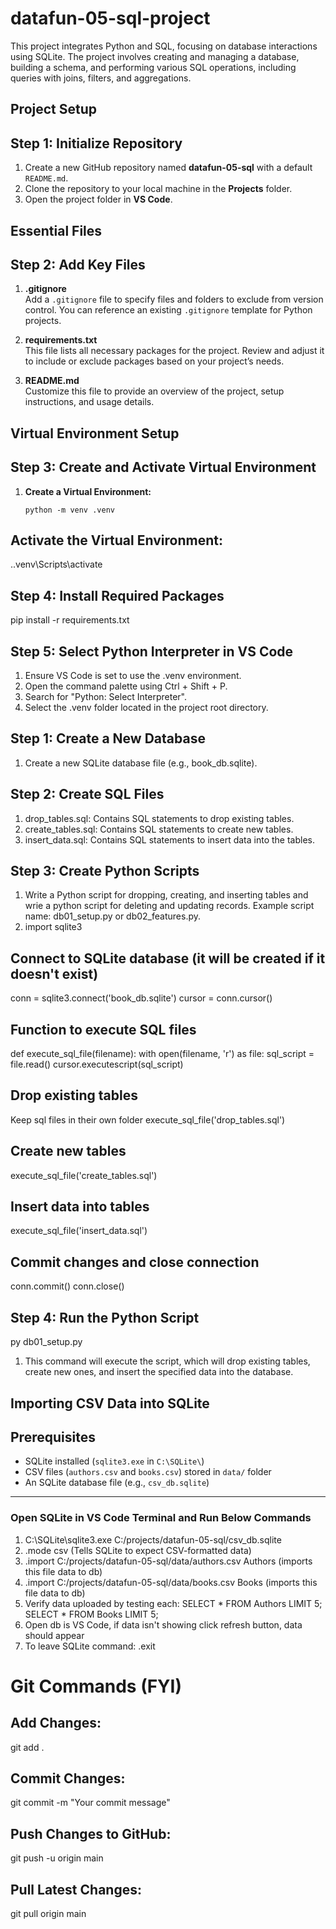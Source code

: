 # datafun-05-sql-project
This project integrates Python and SQL, focusing on database interactions using SQLite. The project involves creating and managing a database, building a schema, and performing various SQL operations, including queries with joins, filters, and aggregations.

## Project Setup
## Step 1: Initialize Repository
1. Create a new GitHub repository named **datafun-05-sql** with a default `README.md`.
2. Clone the repository to your local machine in the **Projects** folder.
3. Open the project folder in **VS Code**.

## Essential Files

## Step 2: Add Key Files
1. **.gitignore**  
   Add a `.gitignore` file to specify files and folders to exclude from version control. You can reference an existing `.gitignore` template for Python projects.

2. **requirements.txt**  
   This file lists all necessary packages for the project. Review and adjust it to include or exclude packages based on your project’s needs.

3. **README.md**  
   Customize this file to provide an overview of the project, setup instructions, and usage details.

## Virtual Environment Setup

## Step 3: Create and Activate Virtual Environment
1. **Create a Virtual Environment:**

   ```Windows PowerShell
   python -m venv .venv

## Activate the Virtual Environment:
.\.venv\Scripts\activate

## Step 4: Install Required Packages
pip install -r requirements.txt

## Step 5: Select Python Interpreter in VS Code
1. Ensure VS Code is set to use the .venv environment.
2. Open the command palette using Ctrl + Shift + P.
3. Search for "Python: Select Interpreter".
4. Select the .venv folder located in the project root directory.

## Step 1: Create a New Database
1. Create a new SQLite database file (e.g., book_db.sqlite).

## Step 2: Create SQL Files
1. drop_tables.sql: Contains SQL statements to drop existing tables.
2. create_tables.sql: Contains SQL statements to create new tables.
3. insert_data.sql: Contains SQL statements to insert data into the tables.

## Step 3: Create Python Scripts
1. Write a Python script for dropping, creating, and inserting tables and wrie a python script for deleting and updating records. Example script name: db01_setup.py or db02_features.py.
2. import sqlite3

## Connect to SQLite database (it will be created if it doesn't exist)
conn = sqlite3.connect('book_db.sqlite')
cursor = conn.cursor()

## Function to execute SQL files
def execute_sql_file(filename):
    with open(filename, 'r') as file:
        sql_script = file.read()
    cursor.executescript(sql_script)

## Drop existing tables
Keep sql files in their own folder
execute_sql_file('drop_tables.sql')

## Create new tables
execute_sql_file('create_tables.sql')

## Insert data into tables
execute_sql_file('insert_data.sql')

## Commit changes and close connection
conn.commit()
conn.close()

## Step 4: Run the Python Script
py db01_setup.py
1. This command will execute the script, which will drop existing tables, create new ones, and insert the specified data into the database.

## Importing CSV Data into SQLite
## Prerequisites
- SQLite installed (`sqlite3.exe` in `C:\SQLite\`)
- CSV files (`authors.csv` and `books.csv`) stored in `data/` folder
- An SQLite database file (e.g., `csv_db.sqlite`)
---
### Open SQLite in VS Code Terminal and Run Below Commands
1. C:\SQLite\sqlite3.exe C:/projects/datafun-05-sql/csv_db.sqlite
2. .mode csv (Tells SQLite to expect CSV-formatted data)
3. .import C:/projects/datafun-05-sql/data/authors.csv Authors (imports this file data to db)
4. .import C:/projects/datafun-05-sql/data/books.csv Books (imports this file data to db)
5. Verify data uploaded by testing each: SELECT * FROM Authors LIMIT 5; SELECT * FROM Books LIMIT 5;
6. Open db is VS Code, if data isn't showing click refresh button, data should appear
7. To leave SQLite command: .exit

# Git Commands (FYI)
## Add Changes:
git add .

## Commit Changes:
git commit -m "Your commit message"

## Push Changes to GitHub:
git push -u origin main

## Pull Latest Changes:
git pull origin main